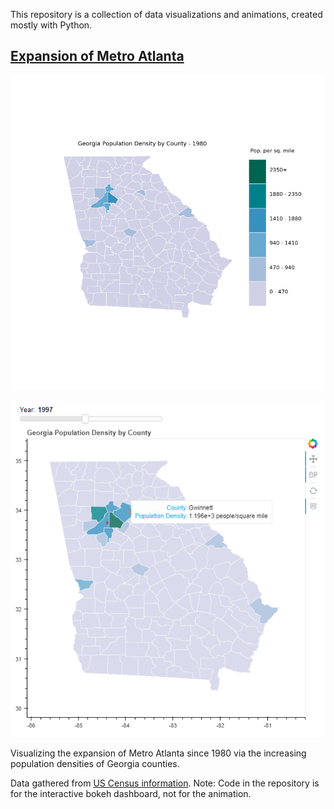 This repository is a collection of data visualizations and animations, created mostly with Python.

[Expansion of Metro Atlanta](https://github.com/pspratling/Data-Visualizations/tree/master/Expansion%20of%20Metro%20Atlanta)
-----------------
![Metro Atlanta Expansion Animation](https://github.com/pspratling/Data-Visualizations/blob/master/Expansion%20of%20Metro%20Atlanta/images/anim.gif)

![Metro Atlanta Expansion Dashboard](https://github.com/pspratling/Data-Visualizations/blob/master/Expansion%20of%20Metro%20Atlanta/images/bokeh_dashboard.png)

Visualizing the expansion of Metro Atlanta since 1980 via the increasing population densities of Georgia counties. 

Data gathered from [US Census information](https://www.census.gov/).
Note: Code in the repository is for the interactive bokeh dashboard, not for the animation.